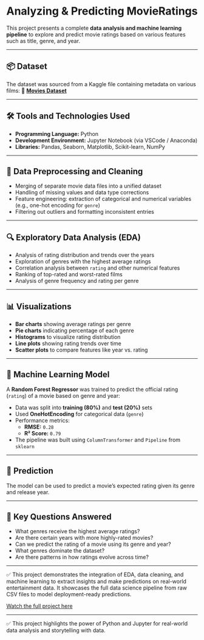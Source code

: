 # Analyzing & Predicting MovieRatings
This project presents a complete **data analysis and machine learning pipeline** to explore and predict movie ratings based on various features such as title, genre, and year.

---

## 📦 Dataset
The dataset was sourced from a Kaggle file containing metadata on various films:
🔗 [**Movies Dataset**](https://www.kaggle.com/datasets/shivvm/popular-movies-imdb-reviews-dataset/code)

---

## 🛠️ Tools and Technologies Used
- **Programming Language:** Python  
- **Development Environment:** Jupyter Notebook (via VSCode / Anaconda)  
- **Libraries:** Pandas, Seaborn, Matplotlib, Scikit-learn, NumPy  

---

## 🧹 Data Preprocessing and Cleaning
- Merging of separate movie data files into a unified dataset  
- Handling of missing values and data type corrections  
- Feature engineering: extraction of categorical and numerical variables (e.g., one-hot encoding for `genre`)  
- Filtering out outliers and formatting inconsistent entries  

---

## 🔍 Exploratory Data Analysis (EDA)
- Analysis of rating distribution and trends over the years  
- Exploration of genres with the highest average ratings  
- Correlation analysis between `rating` and other numerical features  
- Ranking of top-rated and worst-rated films  
- Analysis of genre frequency and rating per genre  

---

## 📊 Visualizations
- **Bar charts** showing average ratings per genre  
- **Pie charts** indicating percentage of each genre  
- **Histograms** to visualize rating distribution  
- **Line plots** showing rating trends over time  
- **Scatter plots** to compare features like year vs. rating  

---

## 🤖 Machine Learning Model
A **Random Forest Regressor** was trained to predict the official rating (`rating`) of a movie based on genre and year:

- Data was split into **training (80%)** and **test (20%)** sets  
- Used **OneHotEncoding** for categorical data (`genre`)  
- Performance metrics:
  - **RMSE:** `0.28`  
  - **R² Score:** `0.79`  
- The pipeline was built using `ColumnTransformer` and `Pipeline` from `sklearn`  

---

## 🔮 Prediction
The model can be used to predict a movie’s expected rating given its genre and release year.

---

## 🧠 Key Questions Answered
- What genres receive the highest average ratings?  
- Are there certain years with more highly-rated movies? 
- Can we predict the rating of a movie using its genre and year?
- What genres dominate the dataset?
- Are there patterns in how ratings evolve across time?

---

✅ This project demonstrates the integration of EDA, data cleaning, and machine learning to extract insights and make predictions on real-world entertainment data. It showcases the full data science pipeline from raw CSV files to model deployment-ready predictions.

[Watch the full project here](https://github.com/GonzaloFlores1306/MovieRatings/blob/main/Analysis_Movie_Reviews.ipynb)

---

✅ This project highlights the power of Python and Jupyter for real-world data analysis and storytelling with data.
